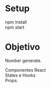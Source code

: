 # Setup
npm install </br>
npm start

# Objetivo
Number generate.

Componentes React <br>
States e Hooks<br>
Props.<br>
